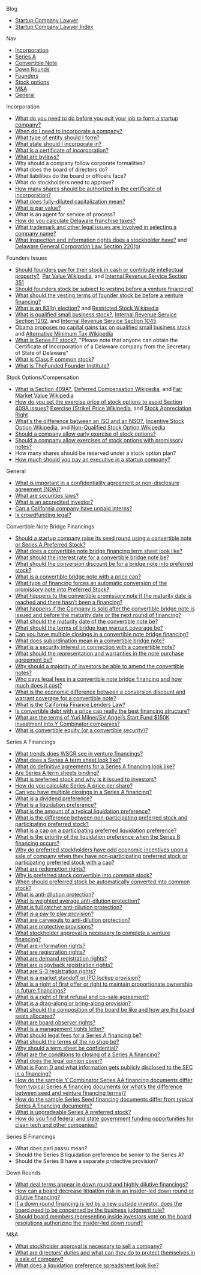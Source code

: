 Blog
*   [Startup Company Lawyer](http://www.startupcompanylawyer.com)
*   [Startup Company Lawyer Index](http://www.startupcompanylawyer.com/category/index)

Nav
*   [Incorporation](http://www.startupcompanylawyer.com/category/incorporation)
*   [Series A](http://www.startupcompanylawyer.com/category/series-a)
*   [Convertible Note](http://www.startupcompanylawyer.com/category/convertible-note-bridge-financing)
*   [Down Rounds](http://www.startupcompanylawyer.com/category/down-rounds)
*   [Founders](http://www.startupcompanylawyer.com/category/founders)
*   [Stock options](http://www.startupcompanylawyer.com/category/stock-options)
*   [M&A](http://www.startupcompanylawyer.com/category/ma)
*   [General](http://www.startupcompanylawyer.com/category/general)

Incorporation

*   [What do you need to do before you quit your job to form a startup company?](http://www.startupcompanylawyer.com/2009/01/08/what-do-you-need-to-do-before-you-quit-your-job-to-form-a-startup-company)
*   [When do I need to incorporate a company?](http://www.startupcompanylawyer.com/2009/07/20/when-do-i-need-to-incorporate-a-company)
*   [What type of entity should I form?](http://www.startupcompanylawyer.com/2009/03/12/what-type-of-entity-should-i-form)
*   [What state should I incorporate in?](http://www.startupcompanylawyer.com/2009/03/03/what-state-should-i-incorporate-in)
*   [What is a certificate of incorporation?](http://www.startupcompanylawyer.com/2009/01/25/what-is-a-certificate-of-incorporation)
*   [What are bylaws?](http://www.startupcompanylawyer.com/2009/02/15/what-are-bylaws)
*   Why should a company follow corporate formalities?
*   What does the board of directors do?
*   What liabilities do the board or officers face?
*   What do stockholders need to approve?
*   [How many shares should be authorized in the certificate of incorporation?](http://www.startupcompanylawyer.com/2008/01/25/how-many-shares-should-be-authorized-in-the-certificate-of-incorporation)
*   [What does fully-diluted capitalization mean?](http://www.startupcompanylawyer.com/2008/08/17/what-does-fully-diluted-capitalization-mean)
*   [What is par value?](http://www.startupcompanylawyer.com/2008/07/18/what-is-par-value)
*   What is an agent for service of process?
*   [How do you calculate Delaware franchise taxes?](http://www.startupcompanylawyer.com/2008/02/01/how-do-you-calculate-delaware-franchise-taxes)
*   [What trademark and other legal issues are involved in selecting a company name?](http://www.startupcompanylawyer.com/2008/03/07/what-trademark-and-other-legal-issues-are-involved-in-selecting-a-company-name)
*   [What inspection and information rights does a stockholder have?](http://www.startupcompanylawyer.com/2008/02/09/what-inspection-and-information-rights-does-a-stockholder-have) and [Delaware General Corporation Law Section 220(b)](http://delcode.delaware.gov/title8/c001/sc07)

Founders Issues

*   [Should founders pay for their stock in cash or contribute intellectual property?](http://www.startupcompanylawyer.com/2009/01/14/should-founders-pay-for-their-stock-in-cash-or-contribute-intellectual-property), [Par Value Wikipedia](https://en.wikipedia.org/wiki/Par_value), and [Internal Revenue Service Section 351](http://www.irs.gov/pub/irs-drop/rr-03-51.pdf)
*   [Should founders stock be subject to vesting before a venture financing?](http://www.startupcompanylawyer.com/2007/07/18/should-founders-stock-be-subject-to-vesting-before-a-venture-financing)
*   [What should the vesting terms of founder stock be before a venture financing?](http://www.startupcompanylawyer.com/2007/07/19/what-should-the-vesting-terms-of-founder-stock-be-before-a-venture-financing)
*   [What is an 83(b) election?](http://www.startupcompanylawyer.com/2008/02/15/what-is-an-83b-election) and [Restricted Stock Wikipedia](https://en.wikipedia.org/wiki/Restricted_stock)
*   [What is qualified small business stock?](http://www.startupcompanylawyer.com/2008/02/25/what-is-qualified-small-business-stock), [Internal Revenue Service Section 1202](http://www.irs.gov/pub/irs-regs/ia2694.txt), and [Internal Revenue Service Section 1045](http://www.irs.gov/pub/irs-drop/rp98-48.pdf)
*   [Obama proposes no capital gains tax on qualified small business stock](http://www.startupcompanylawyer.com/2009/05/13/obama-proposes-no-capital-gains-tax-on-qualified-small-business-stock) and [Alternative Minimum Tax Wikipedia](https://en.wikipedia.org/wiki/Alternative_minimum_tax)
*   [What is Series FF stock?](http://www.startupcompanylawyer.com/2007/12/22/what-is-series-ff-stock), "Please note that anyone can obtain the Certificate of Incorporation of a Delaware company from the Secretary of State of Delaware"
*   [What is Class F common stock?](http://www.startupcompanylawyer.com/2009/04/23/what-is-class-f-common-stock)
*   [What is TheFunded Founder Institute?](http://www.startupcompanylawyer.com/2009/05/04/what-is-thefunded-founder-institute)

Stock Options/Compensation

*   [What is Section 409A?](http://www.startupcompanylawyer.com/2008/01/19/what-is-section-409a), [Deferred Compensation Wikipedia](https://en.wikipedia.org/wiki/Deferred_compensation), and [Fair Market Value Wikipedia](https://en.wikipedia.org/wiki/Fair_market_value)
*   [How do you set the exercise price of stock options to avoid Section 409A issues?](http://www.startupcompanylawyer.com/2009/01/01/how-do-you-set-the-exercise-price-of-stock-options-to-avoid-section-409a-issues) [Exercise (Strike) Price Wikipedia](https://en.wikipedia.org/wiki/Strike_price), and [Stock Appreciation Right](https://en.wikipedia.org/wiki/Stock_appreciation_right)
*   [What's the difference between an ISO and an NSO?](http://www.startupcompanylawyer.com/2008/03/05/whats-the-difference-between-an-iso-and-an-nso), [Incentive Stock Option Wikipedia](https://en.wikipedia.org/wiki/Incentive_stock_option), and [Non-Qualified Stock Option Wikipedia](https://en.wikipedia.org/wiki/Non-qualified_stock_option)
*   [Should a company allow early exercise of stock options?](http://www.startupcompanylawyer.com/2009/01/11/should-a-company-allow-early-exercise-of-stock-options)
*   [Should a company allow exercises of stock options with promissory notes?](http://www.startupcompanylawyer.com/2009/01/18/should-a-company-allow-option-exercises-with-promissory-notes)
*   How many shares should be reserved under a stock option plan?
*   [How much should you pay an executive in a startup company?](http://www.startupcompanylawyer.com/2009/05/01/how-much-should-you-pay-an-executive-in-a-startup-company)

General

*   [What is important in a confidentiality agreement or non-disclosure agreement (NDA)?](http://www.startupcompanylawyer.com/2008/04/27/what-is-important-in-a-confidentiality-agreement-or-non-disclosure-agreement-nda)
*   [What are securities laws?](http://www.startupcompanylawyer.com/2008/11/28/what-are-securities-laws)
*   [What is an accredited investor?](http://www.startupcompanylawyer.com/2009/04/03/what-is-an-accredited-investor)
*   [Can a California company have unpaid interns?](http://www.startupcompanylawyer.com/2010/04/15/can-a-california-company-have-unpaid-interns)
*   [Is crowdfunding legal?](http://www.startupcompanylawyer.com/2012/05/26/is-crowdfunding-legal)

Convertible Note Bridge Financings

*   [Should a startup company raise its seed round using a convertible note or Series A Preferred Stock?](http://www.startupcompanylawyer.com/2007/04/27/should-a-startup-company-raise-its-seed-round-using-a-convertible-note-or-series-a-preferred-stock)
*   [What does a convertible note bridge financing term sheet look like?](http://www.startupcompanylawyer.com/2007/04/27/what-does-a-convertible-note-bridge-financing-term-sheet-look-like)
*   [What should the interest rate for a convertible bridge note be?](http://www.startupcompanylawyer.com/2007/04/27/what-should-the-interest-rate-for-a-convertible-bridge-note-be)
*   [What should the conversion discount be for a bridge note into preferred stock?](http://www.startupcompanylawyer.com/2007/04/28/what-should-the-conversion-discount-be-for-a-bridge-note-into-preferred-stock)
*   [What is a convertible bridge note with a price cap?](http://www.startupcompanylawyer.com/2010/01/11/what-is-a-convertible-bridge-note-with-a-price-cap)
*   [What type of financing forces an automatic conversion of the promissory note into Preferred Stock?](http://www.startupcompanylawyer.com/2007/04/29/what-type-of-financing-forces-an-automatic-conversion-of-the-promissory-note-into-preferred-stock)
*   [What happens to the convertible promissory note if the maturity date is reached and there hasn&#8217;t been a financing?](http://www.startupcompanylawyer.com/2007/04/29/what-happens-to-the-convertible-promissory-note-if-the-maturity-date-is-reached-and-there-hasnt-been-a-financing)
*   [What happens if the Company is sold after the convertible bridge note is issued and before the maturity date or the next round of financing?](http://www.startupcompanylawyer.com/2007/05/01/what-happens-if-the-company-is-sold-after-the-convertible-bridge-note-is-issued-and-before-the-maturity-date-or-the-next-round-of-financing)
*   [What should the maturity date of the convertible note be?](http://www.startupcompanylawyer.com/2007/05/02/what-should-the-maturity-date-of-the-convertible-note-be)
*   [What should the terms of bridge loan warrant coverage be?](http://www.startupcompanylawyer.com/2007/05/03/what-should-the-terms-of-bridge-loan-warrant-coverage-be)
*   [Can you have multiple closings in a convertible note bridge financing?](http://www.startupcompanylawyer.com/2007/05/04/can-you-have-multiple-closings-in-a-convertible-note-bridge-financing)
*   [What does subordination mean in a convertible bridge note?](http://www.startupcompanylawyer.com/2007/05/08/what-does-subordination-mean-in-a-convertible-bridge-note)
*   [What is a security interest in connection with a convertible note?](http://www.startupcompanylawyer.com/2007/05/09/what-is-a-security-interest-in-connection-with-a-convertible-note)
*   [What should the representation and warranties in the note purchase agreement be?](http://www.startupcompanylawyer.com/2007/05/10/what-should-the-representation-and-warranties-in-the-note-purchase-agreement-be)
*   [Why should a majority of investors be able to amend the convertible notes?](http://www.startupcompanylawyer.com/2007/05/11/why-should-a-majority-of-investors-be-able-to-amend-the-convertible-notes)
*   [Who pays legal fees in a convertible note bridge financing and how much does it cost?](http://www.startupcompanylawyer.com/2007/05/13/who-pays-legal-fees-in-a-convertible-note-bridge-financing-and-how-much-does-it-cost)
*   [What is the economic difference between a conversion discount and warrant coverage for a convertible note?](http://www.startupcompanylawyer.com/2007/06/22/what-is-the-economic-difference-between-a-conversion-discount-and-warrant-coverage-for-a-convertible-note)
*   [What is the California Finance Lenders Law?](http://www.startupcompanylawyer.com/2008/06/26/what-is-the-california-finance-lenders-law)
*   [Is convertible debt with a price cap really the best financing structure?](http://www.startupcompanylawyer.com/2011/01/09/is-convertible-debt-with-a-price-cap-really-the-best-financing-structure)
*   [What are the terms of Yuri Milner/SV Angel’s Start Fund $150K investment into Y Combinator companies?](http://www.startupcompanylawyer.com/2011/01/31/what-are-the-terms-of-yuri-milnersv-angels-start-fund-150k-investment-into-y-combinator-companies)
*   [What is convertible equity (or a convertible security)?](http://www.startupcompanylawyer.com/2012/08/31/what-is-convertible-equity-or-a-convertible-security)

Series A Financings

*   [What trends does WSGR see in venture financings?](http://www.startupcompanylawyer.com/2007/06/28/what-trends-does-wsgr-see-in-venture-financings)
*   [What does a Series A term sheet look like?](http://www.startupcompanylawyer.com/2007/05/14/what-does-a-series-a-term-sheet-look-like)
*   [What do definitive agreements for a Series A financing look like?](http://www.startupcompanylawyer.com/2007/05/15/what-do-definitive-documents-for-a-series-a-financing-look-like)
*   [Are Series A term sheets binding?](http://www.startupcompanylawyer.com/2007/05/16/are-series-a-term-sheets-binding)
*   [What is preferred stock and why is it issued to investors?](http://www.startupcompanylawyer.com/2007/05/19/what-is-preferred-stock-and-why-is-it-issued-to-investors)
*   [How do you calculate Series A price per share?](http://www.startupcompanylawyer.com/2007/05/21/how-do-you-calculate-series-a-price-per-share)
*   [Can you have multiple closings in a Series A financing?](http://www.startupcompanylawyer.com/2007/05/23/can-you-have-multiple-closings-in-a-series-a-financing)
*   [What is a dividend preference?](http://www.startupcompanylawyer.com/2007/05/30/what-is-a-dividend-preference)
*   [What is a liquidation preference?](http://www.startupcompanylawyer.com/2007/06/11/what-is-a-liquidation-preference)
*   [What is the amount of a typical liquidation preference?](http://www.startupcompanylawyer.com/2007/06/12/what-is-the-amount-of-a-typical-liquidation-preference)
*   [What is the difference between non-participating preferred stock and participating preferred stock?](http://www.startupcompanylawyer.com/2007/06/15/what-is-the-difference-between-non-participating-preferred-stock-and-participating-preferred-stock)
*   [What is a cap on a participating preferred liquidation preference?](http://www.startupcompanylawyer.com/2007/06/18/what-is-a-cap-on-a-participating-preferred-liquidation-preference)
*   [What is the priority of the liquidation preference when the Series B financing occurs?](http://www.startupcompanylawyer.com/2007/06/20/what-is-the-priority-of-the-liquidation-preference-when-the-series-b-financing-occurs)
*   [Why do preferred stockholders have odd economic incentives upon a sale of company when they have non-participating preferred stock or particpating preferred stock with a cap?](http://www.startupcompanylawyer.com/2008/12/20/why-do-preferred-stockholders-have-odd-economic-incentives-upon-a-sale-of-company-when-they-have-non-participating-preferred-stock-or-particpating-preferred-stock-with-a-cap)
*   [What are redemption rights?](http://www.startupcompanylawyer.com/2007/07/11/what-are-redemption-rights)
*   [Why is preferred stock convertible into common stock?](http://www.startupcompanylawyer.com/2007/07/13/why-is-preferred-stock-convertible-into-common-stock)
*   [When should preferred stock be automatically converted into common stock?](http://www.startupcompanylawyer.com/2007/07/15/when-should-preferred-stock-be-automatically-converted-into-common-stock)
*   [What is anti-dilution protection?](http://www.startupcompanylawyer.com/2007/07/28/what-is-anti-dilution-protection)
*   [What is weighted average anti-dilution protection?](http://www.startupcompanylawyer.com/2007/08/04/what-is-weighted-average-anti-dilution-protection)
*   [What is full ratchet anti-dilution protection?](http://www.startupcompanylawyer.com/2007/08/04/what-is-full-ratchet-anti-dilution-protection)
*   [What is a pay to play provision?](http://www.startupcompanylawyer.com/2007/08/04/what-is-a-pay-to-play-provision)
*   [What are carveouts to anti-dilution protection?](http://www.startupcompanylawyer.com/2007/08/04/what-are-carveouts-to-anti-dilution-protection)
*   [What are protective provisions?](http://www.startupcompanylawyer.com/2007/08/05/what-are-protective-provisions)
*   [What stockholder approval is necessary to complete a venture financing?](http://www.startupcompanylawyer.com/2007/08/07/what-stockholder-approval-is-necessary-to-complete-a-venture-financing)
*   [What are information rights?](http://www.startupcompanylawyer.com/2007/08/10/what-are-information-rights)
*   [What are registration rights?](http://www.startupcompanylawyer.com/2007/08/11/what-are-registration-rights)
*   [What are demand registration rights?](http://www.startupcompanylawyer.com/2007/08/12/what-are-demand-registration-rights)
*   [What are piggyback registration rights?](http://www.startupcompanylawyer.com/2007/08/15/what-are-piggyback-registration-rights)
*   [What are S-3 registration rights?](http://www.startupcompanylawyer.com/2007/08/18/what-are-s-3-registration-rights)
*   [What is a market standoff or IPO lockup provision?](http://www.startupcompanylawyer.com/2007/08/25/what-is-a-market-standoff-or-ipo-lockup-provision)
*   [What is a right of first offer or right to maintain proportionate ownership in future financings?](http://www.startupcompanylawyer.com/2007/09/01/what-is-a-right-of-first-offer-or-right-to-maintain-proportionate-ownership-in-future-financings)
*   [What is a right of first refusal and co-sale agreement?](http://www.startupcompanylawyer.com/2007/09/17/what-is-a-right-of-first-refusal-and-co-sale-agreement)
*   [What is a drag-along or bring-along provision?](http://www.startupcompanylawyer.com/2007/11/07/what-is-a-drag-along-or-bring-along-provision)
*   [What should the composition of the board be like and how are the board seats allocated?](http://www.startupcompanylawyer.com/2007/11/27/what-should-the-composition-of-the-board-be-like-and-how-are-the-board-seats-allocated)
*   [What are board observer rights?](http://www.startupcompanylawyer.com/2007/12/01/what-are-board-observer-rights)
*   [What is a management rights letter?](http://www.startupcompanylawyer.com/2007/12/03/what-is-a-management-rights-letter)
*   [What should legal fees for a Series A financing be?](http://www.startupcompanylawyer.com/2007/12/08/what-should-legal-fees-in-a-series-a-financing-be)
*   [What should the terms of the no shop be?](http://www.startupcompanylawyer.com/2007/12/09/what-should-the-terms-of-the-no-shop-be)
*   [Why should a term sheet be confidential?](http://www.startupcompanylawyer.com/2007/12/13/why-should-a-term-sheet-be-confidential)
*   [What are the conditions to closing of a Series A financing?](http://www.startupcompanylawyer.com/2007/12/15/what-are-the-conditions-to-closing-of-a-series-a-financing)
*   [What does the legal opinion cover?](http://www.startupcompanylawyer.com/2008/01/12/what-does-the-legal-opinion-cover)
*   [What is Form D and what information gets publicly disclosed to the SEC in a financing?](http://www.startupcompanylawyer.com/2008/08/03/what-is-form-d-and-what-information-gets-publicly-disclosed-to-the-sec-regarding-a-financing)
*   [How do the sample Y Combinator Series AA financing documents differ from typical Series A financing documents (or what&#8217;s the difference between seed and venture financing terms)?](http://www.startupcompanylawyer.com/2008/08/23/how-do-the-sample-y-combinator-series-aa-financing-documents-differ-from-typical-series-a-financing-documents-or-whats-the-difference-between-seed-and-venture-financing-terms)
*   [How do the sample Series Seed financing documents differ from typical Series A financing documents?](http://www.startupcompanylawyer.com/2010/03/14/how-do-the-sample-series-seed-financing-documents-differ-from-typical-series-a-financing-documents)
*   [What is upgradeable Series A preferred stock?](http://www.startupcompanylawyer.com/2008/09/12/what-is-upgradeable-series-a-preferred-stock)
*   [How do you find federal and state government funding opportunities for clean tech and other companies?](http://www.startupcompanylawyer.com/2009/12/22/how-do-you-find-federal-and-state-government-funding-opportunities-for-clean-tech-and-other-companies)

Series B Financings

*   What does pari passu mean?
*   Should the Series B liquidation preference be senior to the Series A?
*   Should the Series B have a separate protective provision?

Down Rounds

*   [What deal terms appear in down round and highly dilutive financings?](http://www.startupcompanylawyer.com/2008/10/23/what-deal-terms-appear-in-down-round-and-highly-dilutive-financings)
*   [How can a board decrease litigation risk in an insider-led down round or dilutive financing?](http://www.startupcompanylawyer.com/2008/11/21/how-can-a-board-decrease-litigation-risk-in-an-insider-led-down-round-or-dilutive-financing)
*   [If a down round financing is led by a new outside investor, does the board need to be concerned by the business judgment rule?](http://www.startupcompanylawyer.com/2008/12/13/if-a-down-round-financing-is-led-by-a-new-outside-investor-does-the-board-need-to-be-concerned-about-the-business-judgment-rule)
*   [Should board members representing inside investors vote on the board resolutions authorizing the insider-led down round?](http://www.startupcompanylawyer.com/2008/12/27/should-board-members-representing-inside-investors-vote-on-the-board-resolutions-authorizing-the-insider-led-down-round)

M&A

*   [What stockholder approval is necessary to sell a company?](http://www.startupcompanylawyer.com/2007/08/09/what-stockholder-approval-is-necessary-to-sell-a-company)
*   [What are directors&#8217; duties and what can they do to protect themselves in a sale of company?](http://www.startupcompanylawyer.com/2008/05/15/what-are-directors-duties-and-what-can-they-do-to-protect-themselves-in-a-sale-of-company)
*   [What does a liquidation preference spreadsheet look like?](http://www.startupcompanylawyer.com/2008/11/17/what-does-a-liquidation-preference-spreadsheet-look-like)
		
	
